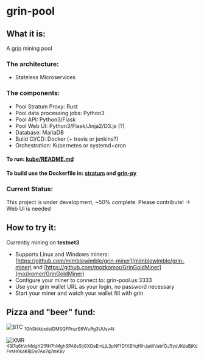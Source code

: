 # grin-pool

## What it is:
A [grin](https://github.com/mimblewimble/grin) mining pool

### The architecture:
* Stateless Microservices

### The components:
* Pool Stratum Proxy: Rust
* Pool data processing jobs: Python3
* Pool API: Python3/Flask
* Pool Web UI: Python3/Flask/Jinja2/D3.js (?)
* Database: MariaDB
* Build CI/CD: Docker (+ travis or jenkins?)
* Orchestration: Kubernetes or systemd+cron

#### To run: [kube/README.md](kube/README.md)

#### To build use the Dockerfile in: [stratum](stratum/) and [grin-py](grin-py/)

### Current Status:
This project is under development, ~50% complete.
Please contribute! -> Web UI is needed

## How to try it:
Currently mining on **testnet3**
* Supports Linux and Windows miners: [https://github.com/mimblewimble/grin-miner](mimblewimble/grin-miner) and [https://github.com/mozkomor/GrinGoldMiner](mozkomor/GrinGoldMiner)
* Configure your miner to connect to:  grin-pool.us:3333
* Use your grin wallet URL as your login, no password necessary
* Start your miner and watch your wallet fill with grin

## Pizza and "beer" fund:
![BTC](https://ipfs.io/ipfs/QmZQxz5LdbCuyc8LcnUiCyTLzmWmHs644mAD7A91bmTzej) <sub>1GhSkikbxdeiDMSQFPnzrE6WuRg3UUsy4t</sub>

![XMR](https://ipfs.io/ipfs/QmTLh1DUXhNNuB4CkaTtv3VJftXaDEY7V8hYyYGVvYzMB8) <sub>43i7q6hVrMdgY21RH7nMghSPA6s5jjGXDeEmLjL3pNFfD1XBYqf6hJpWVabfGJ5ydJKdaBjKdFvMe1kaKRj5w7Ao7q7mK8v</sub>
